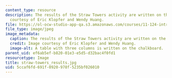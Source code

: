 ```yaml
---
content_type: resource
description: The results of the Straw Towers activity are written on the board. Image
  courtesy of Eric Klopfer and Wendy Huang.
file: https://ol-ocw-studio-app-qa.s3.amazonaws.com/courses/11-124-introduction-to-education-looking-forward-and-looking-back-on-education-fall-2011/5ccaf6fd691f0920978f5235bf026010_straw-towers_results.jpg
file_type: image/jpeg
image_metadata:
  caption: The results of the Straw Towers activity are written on the board.
  credit: Image courtesy of Eric Klopfer and Wendy Huang.
  image-alt: A table with three columns is written on the chalkboard.
parent_uid: ef6ab5ef-b820-01e3-e5d5-d32bac4f0fd1
resourcetype: Image
title: straw-towers_results.jpg
uid: 5ccaf6fd-691f-0920-978f-5235bf026010
---
```

